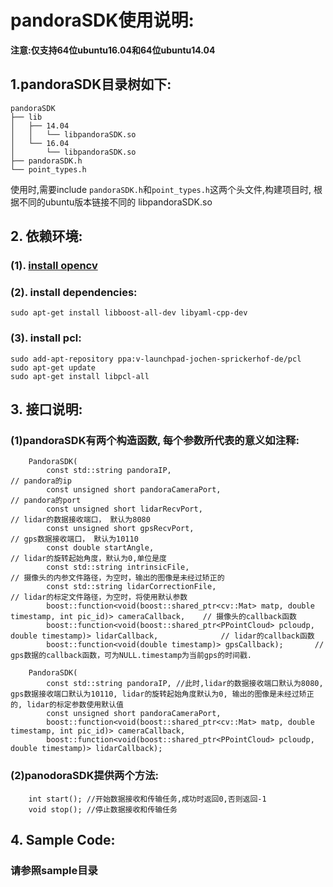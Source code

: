 # pandoraSDK使用说明:
**注意:仅支持64位ubuntu16.04和64位ubuntu14.04**
## 1.pandoraSDK目录树如下:
```
pandoraSDK
├── lib  
│   ├── 14.04
│   │   └── libpandoraSDK.so
│   └── 16.04
│       └── libpandoraSDK.so
├── pandoraSDK.h
└── point_types.h
```
使用时,需要include `pandoraSDK.h`和`point_types.h`这两个头文件,构建项目时, 根据不同的ubuntu版本链接不同的 libpandoraSDK.so
## 2. 依赖环境:
### (1). [install opencv](https://docs.opencv.org/3.1.0/d7/d9f/tutorial_linux_install.html)

### (2). install dependencies:
```
sudo apt-get install libboost-all-dev libyaml-cpp-dev
```
### (3). install pcl:
```
sudo add-apt-repository ppa:v-launchpad-jochen-sprickerhof-de/pcl
sudo apt-get update
sudo apt-get install libpcl-all
```

## 3. 接口说明:
### (1)pandoraSDK有两个构造函数, 每个参数所代表的意义如注释:
```
	PandoraSDK(
		const std::string pandoraIP, 														// pandora的ip
		const unsigned short pandoraCameraPort,		   						// pandora的port
		const unsigned short lidarRecvPort,     								// lidar的数据接收端口， 默认为8080
		const unsigned short gpsRecvPort,												// gps数据接收端口， 默认为10110
		const double startAngle,		  													// lidar的旋转起始角度，默认为0,单位是度
		const std::string intrinsicFile, 												// 摄像头的内参文件路径，为空时，输出的图像是未经过矫正的
		const std::string lidarCorrectionFile, 									// lidar的标定文件路径，为空时，将使用默认参数
		boost::function<void(boost::shared_ptr<cv::Mat> matp, double timestamp, int pic_id)> cameraCallback, 	// 摄像头的callback函数
		boost::function<void(boost::shared_ptr<PPointCloud> pcloudp, double timestamp)> lidarCallback, 				// lidar的callback函数
		boost::function<void(double timestamp)> gpsCallback);		// gps数据的callback函数，可为NULL.timestamp为当前gps的时间戳.
```
```
	PandoraSDK(
		const std::string pandoraIP, //此时,lidar的数据接收端口默认为8080, gps数据接收端口默认为10110, lidar的旋转起始角度默认为0, 输出的图像是未经过矫正的, lidar的标定参数使用默认值
		const unsigned short pandoraCameraPort,
		boost::function<void(boost::shared_ptr<cv::Mat> matp, double timestamp, int pic_id)> cameraCallback,
		boost::function<void(boost::shared_ptr<PPointCloud> pcloudp, double timestamp)> lidarCallback);
```
### (2)panodoraSDK提供两个方法:
```
	int start(); //开始数据接收和传输任务,成功时返回0,否则返回-1
	void stop(); //停止数据接收和传输任务
```

## 4. Sample Code:
### 请参照sample目录